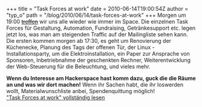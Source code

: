 +++
title = "Task Forces at work"
date = 2010-06-14T19:00:54Z
author = "typ_o"
path = "/blog/2010/06/14/task-forces-at-work"
+++
Morgen um 19:00 [~~treffen~~](#) wir
uns alle wieder wie immer im Space. Die einzelnen Task Forces für
Gestaltung, Automation, Fundraising, Getränkesupport etc. legen jetzt
los, was man am steigenden Traffic auf der Mailingliste sehen kann.  
Die ersten kommen morgen ab 17:30, es geht um Renovierung der
Küchenecke, Planung des Tags der offenen Tür, der Linux -
Installationsparty, um die Elektroinstallation, ein Paper zur Ansprache
von Sponsoren, Inbetriebnahme der geschenkten Rechner, Weiterentwicklung
der Web-Steuerung für die Beleuchtung, und vieles mehr.

**Wenn du Interesse am Hackerspace hast komm dazu, guck die die Räume an
und was wir dort machen\!** Wenn ihr Sachen habt, die ihr loswerden
wollt, Materialwunschliste anbei, Spendenquittung möglich\!  
["Task Forces at work" vollständig
lesen](https://flipdot.org/blog/archives/92-Task-Forces-at-work.html#extended)

